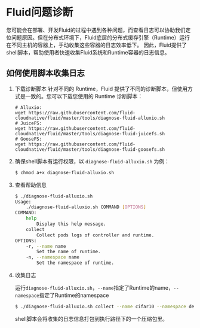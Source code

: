 # Fluid问题诊断

您可能会在部署、开发Fluid的过程中遇到各种问题，而查看日志可以协助我们定位问题原因。但在分布式环境下，Fluid底层的分布式缓存引擎（Runtime）运行在不同主机的容器上，手动收集这些容器的日志效率低下。
因此，Fluid提供了shell脚本，帮助使用者快速收集Fluid系统和Runtime容器的日志信息。

## 如何使用脚本收集日志

1. 下载诊断脚本
   针对不同的 Runtime，Fluid 提供了不同的诊断脚本，但使用方式是一致的。您可以下载您使用的 Runtime 诊断脚本：

   ```shell
   # Alluxio:
   wget https://raw.githubusercontent.com/fluid-cloudnative/fluid/master/tools/diagnose-fluid-alluxio.sh
   # JuiceFS:
   wget https://raw.githubusercontent.com/fluid-cloudnative/fluid/master/tools/diagnose-fluid-juicefs.sh
   # GooseFS:
   wget https://raw.githubusercontent.com/fluid-cloudnative/fluid/master/tools/diagnose-fluid-goosefs.sh
   ```

2. 确保shell脚本有运行权限，以 `diagnose-fluid-alluxio.sh` 为例：
    ```bash
    $ chmod a+x diagnose-fluid-alluxio.sh
    ```
   
3. 查看帮助信息

    ```bash
    $ ./diagnose-fluid-alluxio.sh
    Usage:
        ./diagnose-fluid-alluxio.sh COMMAND [OPTIONS]
    COMMAND:
        help
            Display this help message.
        collect
            Collect pods logs of controller and runtime.
    OPTIONS:
        -r, --name name
            Set the name of runtime.
        -n, --namespace name
            Set the namespace of runtime.
    ```

4. 收集日志

    运行`diagnose-fluid-alluxio.sh`，`--name`指定了Runtime的name，`--namespace`指定了Runtime的namespace
    
    ```bash
    $ ./diagnose-fluid-alluxio.sh collect --name cifar10 --namespace default
    ```
    
    shell脚本会将收集的日志信息打包到执行路径下的一个压缩包里。
